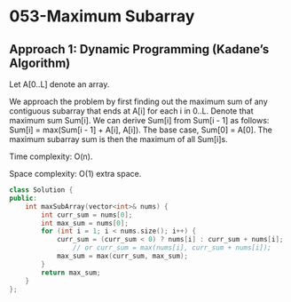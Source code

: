 # 053-Maximum Subarray

## Approach 1: Dynamic Programming (Kadane’s Algorithm)

Let A[0..L] denote an array.

We approach the problem by first finding out the maximum sum of any contiguous subarray that ends at A[i] for each i in 0..L. Denote that maximum sum Sum[i]. We can derive Sum[i] from Sum[i - 1] as follows: Sum[i] = max(Sum[i - 1] + A[i], A[i]). The base case, Sum[0] = A[0]. The maximum subarray sum is then the maximum of all Sum[i]s.

Time complexity: O(n).

Space complexity: O(1) extra space.

```c++
class Solution {
public:
    int maxSubArray(vector<int>& nums) {
        int curr_sum = nums[0];
        int max_sum = nums[0];
        for (int i = 1; i < nums.size(); i++) {
            curr_sum = (curr_sum < 0) ? nums[i] : curr_sum + nums[i];
                // or curr_sum = max(nums[i], curr_sum + nums[i]);
            max_sum = max(curr_sum, max_sum);
        }
        return max_sum;
    }
};
```
